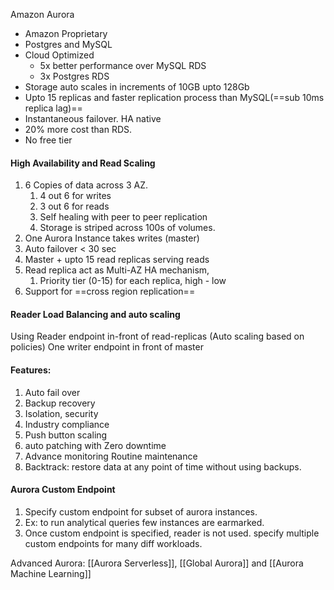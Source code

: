 Amazon Aurora 
- Amazon Proprietary
- Postgres and MySQL
- Cloud Optimized
	- 5x better performance over MySQL RDS
	- 3x Postgres RDS
- Storage auto scales in increments of 10GB upto 128Gb
- Upto 15 replicas and faster replication process than MySQL(==sub 10ms replica lag)==
- Instantaneous failover. HA native
- 20% more cost than RDS.
- No free tier
#### High Availability and Read Scaling 
1. 6 Copies of data across 3 AZ. 
	1. 4 out 6 for writes 
	2. 3 out 6 for reads
	3. Self healing with peer to peer replication 
	4. Storage is striped across 100s of volumes.
2. One Aurora Instance takes writes (master)
3. Auto failover < 30 sec
4. Master + upto 15 read replicas serving reads
5. Read replica act as Multi-AZ HA mechanism, 
	1. Priority tier (0-15) for each replica, high - low
6. Support for ==cross region replication==

#### Reader Load Balancing and auto scaling
Using Reader endpoint in-front of read-replicas (Auto scaling based on policies)
One writer endpoint in front of master

#### Features:
1. Auto fail over 
2. Backup recovery 
3. Isolation, security 
4. Industry compliance 
5. Push button scaling 
6. auto patching with Zero downtime 
7. Advance monitoring Routine maintenance
8. Backtrack: restore data at any point of time without using backups.

#### Aurora Custom Endpoint
1. Specify custom endpoint for subset of aurora instances.
2. Ex: to run analytical queries few instances are earmarked. 
3. Once custom endpoint is specified, reader is not used. specify multiple custom endpoints for many diff workloads.

Advanced Aurora: [[Aurora Serverless]], [[Global Aurora]] and [[Aurora Machine Learning]] 
